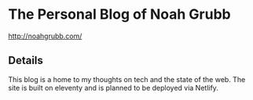 # The Personal Blog of Noah Grubb

http://noahgrubb.com/

## Details

This blog is a home to my thoughts on tech and the state of the web. The site is built on eleventy and is planned to be deployed via Netlify. 
